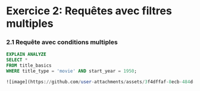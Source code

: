 # Exercice 2: Requêtes avec filtres multiples

### 2.1 Requête avec conditions multiples
```sql
EXPLAIN ANALYZE
SELECT *
FROM title_basics
WHERE title_type = 'movie' AND start_year = 1950;

![image](https://github.com/user-attachments/assets/3f4dffaf-8ecb-484d-8e40-8835258b876f)
